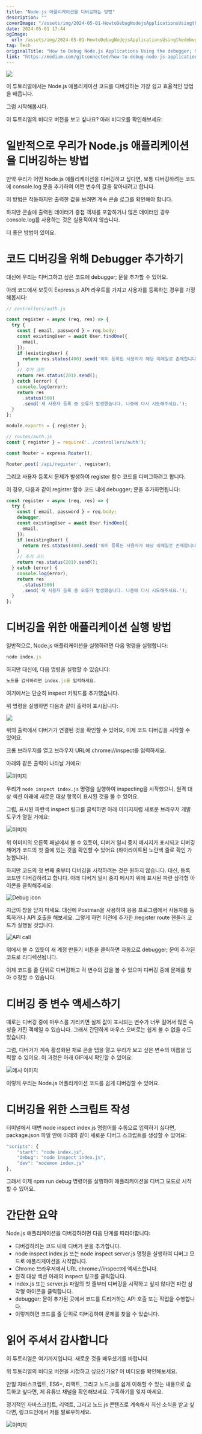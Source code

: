 ```yaml
---
title: "Node.js 애플리케이션을 디버깅하는 방법"
description: ""
coverImage: "/assets/img/2024-05-01-HowtoDebugNodejsApplicationsUsingthedebuggerStatementEasiestWay_0.png"
date: 2024-05-01 17:44
ogImage: 
  url: /assets/img/2024-05-01-HowtoDebugNodejsApplicationsUsingthedebuggerStatementEasiestWay_0.png
tag: Tech
originalTitle: "How to Debug Node.js Applications Using the debugger; Statement — Easiest Way"
link: "https://medium.com/gitconnected/how-to-debug-node-js-applications-using-the-debugger-statement-easiest-way-8902124a162e"
---
```



<img src="/assets/img/2024-05-01-HowtoDebugNodejsApplicationsUsingthedebuggerStatementEasiestWay_0.png" />

이 튜토리얼에서는 Node.js 애플리케이션 코드를 디버깅하는 가장 쉽고 효율적인 방법을 배웁니다.

그럼 시작해봅시다.

이 튜토리얼의 비디오 버전을 보고 싶나요? 아래 비디오를 확인해보세요:

<div class="content-ad"></div>

# 일반적으로 우리가 Node.js 애플리케이션을 디버깅하는 방법

만약 우리가 어떤 Node.js 애플리케이션을 디버깅하고 싶다면, 보통 디버깅하려는 코드에 console.log 문을 추가하여 어떤 변수의 값을 찾아내려고 합니다.

이 방법은 작동하지만 출력한 값을 보려면 계속 콘솔 로그를 확인해야 합니다.

하지만 콘솔에 출력된 데이터가 중첩 객체를 포함하거나 많은 데이터인 경우 console.log를 사용하는 것은 실용적이지 않습니다.

<div class="content-ad"></div>

더 좋은 방법이 있어요.

# 코드 디버깅을 위해 Debugger 추가하기

대신에 우리는 디버그하고 싶은 코드에 debugger; 문을 추가할 수 있어요.

아래 코드에서 보듯이 Express.js API 라우트를 가지고 사용자를 등록하는 경우를 가정해봅시다:

<div class="content-ad"></div>

```js
// controllers/auth.js

const register = async (req, res) => {
  try {
    const { email, password } = req.body;
    const existingUser = await User.findOne({
      email,
    });
    if (existingUser) {
      return res.status(400).send('이미 등록된 사용자가 해당 이메일로 존재합니다');
    }
    // 추가 코드
    return res.status(201).send();
  } catch (error) {
    console.log(error);
    return res
      .status(500)
      .send('새 사용자 등록 중 오류가 발생했습니다. 나중에 다시 시도해주세요.');
  }
};

module.exports = { register };

// routes/auth.js
const { register } = require('../controllers/auth');

const Router = express.Router();

Router.post('/api/register', register);
```

그리고 사용자 등록시 문제가 발생하여 register 함수 코드를 디버그하려고 합니다.

이 경우, 다음과 같이 register 함수 코드 내에 debugger; 문을 추가하면됩니다:

```js
const register = async (req, res) => {
  try {
    const { email, password } = req.body;
    debugger;
    const existingUser = await User.findOne({
      email,
    });
    if (existingUser) {
      return res.status(400).send('이미 등록된 사용자가 해당 이메일로 존재합니다');
    }
    // 추가 코드
    return res.status(201).send();
  } catch (error) {
    console.log(error);
    return res
      .status(500)
      .send('새 사용자 등록 중 오류가 발생했습니다. 나중에 다시 시도해주세요.');
  }
};
```

<div class="content-ad"></div>

# 디버깅을 위한 애플리케이션 실행 방법

일반적으로, Node.js 애플리케이션을 실행하려면 다음 명령을 실행합니다:

```js
node index.js
```

하지만 대신에, 다음 명령을 실행할 수 있습니다:

<div class="content-ad"></div>

```js
노드를 검사하려면 index.js를 입력하세요.
```

여기에서는 단순히 inspect 키워드를 추가했습니다.

위 명령을 실행하면 다음과 같이 출력이 표시됩니다:

<img src="/assets/img/2024-05-01-HowtoDebugNodejsApplicationsUsingthedebuggerStatementEasiestWay_1.png" />


<div class="content-ad"></div>

위의 출력에서 디버거가 연결된 것을 확인할 수 있어요, 이제 코드 디버깅을 시작할 수 있어요.

크롬 브라우저를 열고 브라우저 URL에 chrome://inspect를 입력하세요.

아래와 같은 출력이 나타날 거에요:

![이미지](/assets/img/2024-05-01-HowtoDebugNodejsApplicationsUsingthedebuggerStatementEasiestWay_2.png)

<div class="content-ad"></div>

우리가 `node inspect index.js` 명령을 실행하여 inspecting을 시작했으니, 원격 대상 섹션 아래에 새로운 대상 항목이 표시된 것을 볼 수 있어요.

그럼, 표시된 파란색 inspect 링크를 클릭하면 아래 이미지처럼 새로운 브라우저 개발 도구가 열릴 거에요:

![이미지](/assets/img/2024-05-01-HowtoDebugNodejsApplicationsUsingthedebuggerStatementEasiestWay_3.png)

위 이미지의 오른쪽 패널에서 볼 수 있듯이, 디버거 일시 중지 메시지가 표시되고 디버깅 제어가 코드의 첫 줄에 있는 것을 확인할 수 있어요 (하이라이트된 노란색 줄로 확인 가능합니다).

<div class="content-ad"></div>

하지만 코드의 첫 번째 줄부터 디버깅을 시작하려는 것은 원하지 않습니다. 대신, 등록 코드만 디버깅하려고 합니다. 아래 디버거 일시 중지 메시지 위에 표시된 파란 삼각형 아이콘을 클릭해주세요:

![Debug icon](/assets/img/2024-05-01-HowtoDebugNodejsApplicationsUsingthedebuggerStatementEasiestWay_4.png)

지금이 창을 닫지 마세요. 대신에 Postman을 사용하여 응용 프로그램에서 사용자를 등록하거나 API 호출을 해보세요. 그렇게 하면 이전에 추가한 /register route 핸들러 코드가 실행될 것입니다.

![API call](/assets/img/2024-05-01-HowtoDebugNodejsApplicationsUsingthedebuggerStatementEasiestWay_5.png)

<div class="content-ad"></div>

위에서 볼 수 있듯이 새 계정 만들기 버튼을 클릭하면 자동으로 debugger; 문이 추가된 코드로 리디렉션됩니다.

이제 코드를 줄 단위로 디버깅하고 각 변수의 값을 볼 수 있으며 디버깅 중에 문제를 찾아 수정할 수 있습니다.

# 디버깅 중 변수 액세스하기

때로는 디버깅 중에 마우스를 가리키면 실제 값이 표시되는 변수가 너무 길어서 많은 속성을 가진 객체일 수 있습니다. 그래서 간단하게 마우스 오버로는 쉽게 볼 수 없을 수도 있습니다.

<div class="content-ad"></div>

그럼, 디버거가 계속 활성화된 채로 콘솔 탭을 열고 우리가 보고 싶은 변수의 이름을 입력할 수 있어요. 이 과정은 아래 GIF에서 확인할 수 있어요:

![예시 이미지](/assets/img/2024-05-01-HowtoDebugNodejsApplicationsUsingthedebuggerStatementEasiestWay_6.png)

이렇게 우리는 Node.js 어플리케이션 코드를 쉽게 디버깅할 수 있어요.

# 디버깅을 위한 스크립트 작성

<div class="content-ad"></div>

터미널에서 매번 node inspect index.js 명령어를 수동으로 입력하기 싫다면, package.json 파일 안에 아래와 같이 새로운 디버그 스크립트를 생성할 수 있어요:

```js
"scripts": {
    "start": "node index.js",
    "debug": "node inspect index.js",
    "dev": "nodemon index.js"
},
```

그래서 이제 npm run debug 명령어를 실행하여 애플리케이션을 디버그 모드로 시작할 수 있어요.

# 간단한 요약

<div class="content-ad"></div>

Node.js 애플리케이션을 디버깅하려면 다음 단계를 따라야합니다:

- 디버깅하려는 코드 내에 디버거 문을 추가합니다.
- node inspect index.js 또는 node inspect server.js 명령을 실행하여 디버그 모드로 애플리케이션을 시작합니다.
- Chrome 브라우저에서 URL chrome://inspect에 액세스합니다.
- 원격 대상 섹션 아래의 inspect 링크를 클릭합니다.
- index.js 또는 server.js 파일의 첫 줄부터 디버깅을 시작하고 싶지 않다면 파란 삼각형 아이콘을 클릭합니다.
- debugger; 문이 추가된 곳에서 코드를 트리거하는 API 호출 또는 작업을 수행합니다.
- 이렇게하면 코드를 줄 단위로 디버깅하여 문제를 찾을 수 있습니다.

# 읽어 주셔서 감사합니다

이 튜토리얼은 여기까지입니다. 새로운 것을 배우셨기를 바랍니다.

<div class="content-ad"></div>

위 튜토리얼의 비디오 버전을 시청하고 싶으신가요? 이 비디오를 확인해보세요.

만일 자바스크립트, ES6+, 리액트, 그리고 노드.js를 쉽게 이해할 수 있는 내용으로 습득하고 싶다면, 제 유튜브 채널을 확인해보세요. 구독하기를 잊지 마세요.

정기적인 자바스크립트, 리액트, 그리고 노드.js 콘텐츠로 계속해서 최신 소식을 받고 싶다면, 링크드인에서 저를 팔로우하세요.

![이미지](/assets/img/2024-05-01-HowtoDebugNodejsApplicationsUsingthedebuggerStatementEasiestWay_7.png)
